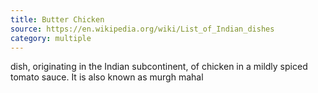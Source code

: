 ```yaml
---
title: Butter Chicken
source: https://en.wikipedia.org/wiki/List_of_Indian_dishes
category: multiple
---
```

dish, originating in the Indian subcontinent, of chicken in a mildly spiced tomato sauce. It is also known as murgh mahal